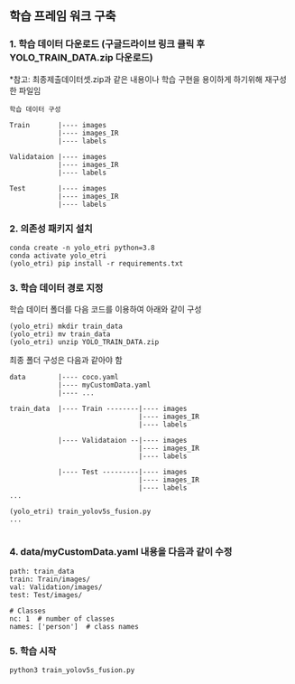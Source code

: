 ## 학습 프레임 워크 구축 

### 1. 학습 데이터 다운로드 (구글드라이브 링크 클릭 후 YOLO_TRAIN_DATA.zip 다운로드)
*참고: 최종제출데이터셋.zip과 같은 내용이나 학습 구현을 용이하게 하기위해 재구성한 파일임
```
학습 데이터 구성

Train       |---- images
            |---- images_IR
            |---- labels

Validataion |---- images
            |---- images_IR
            |---- labels

Test        |---- images
            |---- images_IR
            |---- labels
```

### 2. 의존성 패키지 설치
```
conda create -n yolo_etri python=3.8
conda activate yolo_etri
(yolo_etri) pip install -r requirements.txt
```

### 3. 학습 데이터 경로 지정

학습 데이터 폴더를 다음 코드를 이용하여 아래와 같이 구성
```
(yolo_etri) mkdir train_data 
(yolo_etri) mv train_data
(yolo_etri) unzip YOLO_TRAIN_DATA.zip
```

최종 폴더 구성은 다음과 같아야 함
```
data        |---- coco.yaml
            |---- myCustomData.yaml
            |---- ...

train_data  |---- Train --------|---- images
                                |---- images_IR
                                |---- labels

            |---- Validataion --|---- images
                                |---- images_IR
                                |---- labels
            
            |---- Test ---------|---- images
                                |---- images_IR
                                |---- labels
...

(yolo_etri) train_yolov5s_fusion.py
...


```
### 4. data/myCustomData.yaml 내용을 다음과 같이 수정
```
path: train_data
train: Train/images/
val: Validation/images/
test: Test/images/

# Classes
nc: 1  # number of classes
names: ['person']  # class names
```

### 5. 학습 시작
```
python3 train_yolov5s_fusion.py
```


